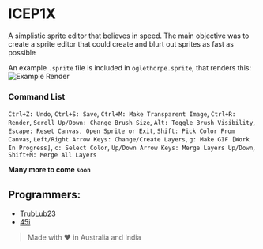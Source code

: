# ICEP1X
A simplistic sprite editor that believes in speed. The main objective was to create a sprite editor that could create and blurt out sprites as fast as possible

An example `.sprite` file is included in `oglethorpe.sprite`, that renders this: 
![Example Render](https://github.com/45i/ICEP1X/assets/86361659/65a9c5c2-72e1-4a5e-b3c2-a1a2497bb9d9)

### Command List
`Ctrl+Z: Undo`,
`Ctrl+S: Save`,
`Ctrl+M: Make Transparent Image`,
`Ctrl+R: Render`,
`Scroll Up/Down: Change Brush Size`,
`Alt: Toggle Brush Visibility`,
`Escape: Reset Canvas, Open Sprite or Exit`,
`Shift: Pick Color From Canvas`,
`Left/Right Arrow Keys: Change/Create Layers`,
`g: Make GIF [Work In Progress]`,
`c: Select Color`,
`Up/Down Arrow Keys: Merge Layers Up/Down`,
`Shift+M: Merge All Layers`

**Many more to come `soon`**

## Programmers:
- [TrubLub23](github.com/TrubLub23)
- [45i](github.com/45i)

> Made with ♥ in Australia and India
